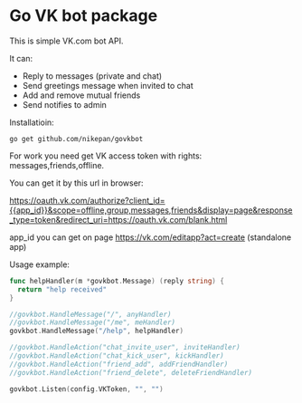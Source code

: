 # Go VK bot package

This is simple VK.com bot API.

It can:

* Reply to messages (private and chat)  
* Send greetings message when invited to chat
* Add and remove mutual friends
* Send notifies to admin

Installatioin:

`go get github.com/nikepan/govkbot`

For work you need get VK access token with rights: messages,friends,offline.

You can get it by this url in browser:

https://oauth.vk.com/authorize?client_id={{app_id}}&scope=offline,group,messages,friends&display=page&response_type=token&redirect_uri=https://oauth.vk.com/blank.html

app_id you can get on page https://vk.com/editapp?act=create (standalone app)

Usage example:

```Go
func helpHandler(m *govkbot.Message) (reply string) {
  return "help received"
}

//govkbot.HandleMessage("/", anyHandler)
//govkbot.HandleMessage("/me", meHandler)
govkbot.HandleMessage("/help", helpHandler)

//govkbot.HandleAction("chat_invite_user", inviteHandler)
//govkbot.HandleAction("chat_kick_user", kickHandler)
//govkbot.HandleAction("friend_add", addFriendHandler)
//govkbot.HandleAction("friend_delete", deleteFriendHandler)

govkbot.Listen(config.VKToken, "", "")
```
